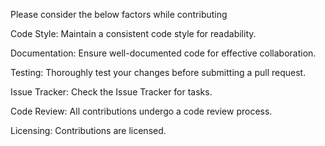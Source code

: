 Please consider the below factors while contributing
    
Code Style:
Maintain a consistent code style for readability.
    
Documentation:
Ensure well-documented code for effective collaboration.
    
Testing:
Thoroughly test your changes before submitting a pull request.
    
Issue Tracker:
Check the Issue Tracker for tasks.
    
Code Review:
All contributions undergo a code review process.
    
Licensing:
Contributions are licensed.
